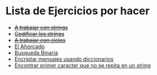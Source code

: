 # Lista de Ejercicios por hacer

* ~~[A trabajar con strings](https://platzi.com/clases/1104-python/7091-basicos-de-strin-6/ "Ir")~~
* ~~[Codificar los strings](https://platzi.com/clases/1104-python/7093-comparacion-de-strings-y-unico-1/ "Ir")~~
* ~~[A trabajar con ciclos](https://platzi.com/clases/1104-python/7094-ciclos-en-python-con-for/ "Ir")~~
* [El Ahorcado](https://platzi.com/clases/1104-python/7101-logica-del-ahorcado/ "Ir")
* [Busqueda Binaria](https://platzi.com/clases/1104-python/7103-implementar-busqueda-binar-7/ "Ir")
* [Encriptar mensajes usando diccionarios](https://platzi.com/clases/1104-python/7105-encriptar-mensajes-usando-diccionarios/ "Ir")
* [Encontrar primer caracter que no se repita en un string](https://platzi.com/clases/1104-python/7107-ejemplo-con-tupl-3/ "Ir")